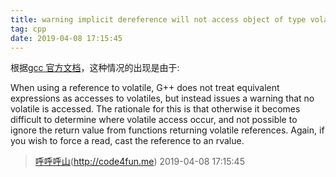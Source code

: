 ```yaml
---
title: warning implicit dereference will not access object of type volatile
tag: cpp
date: 2019-04-08 17:15:45
---
```


根据[gcc 官方文档](https://gcc.gnu.org/onlinedocs/gcc-4.0.4/gcc/Volatiles.html)，这种情况的出现是由于:

When using a reference to volatile, G++ does not treat equivalent expressions as accesses to volatiles, but instead issues a warning that no volatile is accessed. The rationale for this is that otherwise it becomes difficult to determine where volatile access occur, and not possible to ignore the return value from functions returning volatile references. Again, if you wish to force a read, cast the reference to an rvalue. 

> [呼呼呼山]()(http://code4fun.me)
> 2019-04-08 17:15:45
